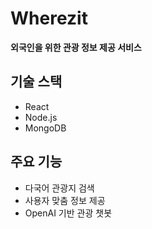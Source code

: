 # Wherezit

**외국인을 위한 관광 정보 제공 서비스**

## 기술 스택
- React
- Node.js
- MongoDB

## 주요 기능
- 다국어 관광지 검색
- 사용자 맞춤 정보 제공
- OpenAI 기반 관광 챗봇
